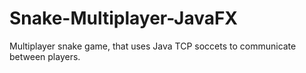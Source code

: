 # Snake-Multiplayer-JavaFX
Multiplayer snake game, that uses Java TCP soccets to communicate between players.
